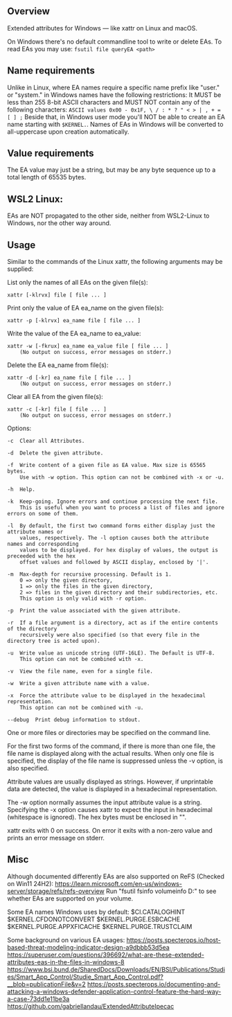 Overview
--------
Extended attributes for Windows — like xattr on Linux and macOS.

On Windows there's no default commandline tool to write or delete EAs.
To read EAs you may use: `fsutil file queryEA <path>`

Name requirements
-----------------
Unlike in Linux, where EA names require a specific name prefix like "user." or "system." in Windows names have the following restrictions:
It MUST be less than 255 8-bit ASCII characters and MUST NOT contain any of the following characters:
`ASCII values 0x00 - 0x1F, \ / : * ? " < > | , + = [ ] ;`
Beside that, in Windows user mode you'll NOT be able to create an EA name starting with `$KERNEL.`.
Names of EAs in Windows will be converted to all-uppercase upon creation automatically.

Value requirements
------------------
The EA value may just be a string, but may be any byte sequence up to a total length of 65535 bytes.

WSL2 Linux:
-----------
EAs are NOT propagated to the other side, neither from WSL2-Linux to Windows, nor the other way around.

Usage
-----
Similar to the commands of the Linux xattr, the following arguments may be supplied:

List only the names of all EAs on the given file(s):
```
xattr [-klrvx] file [ file ... ]
```
Print only the value of EA ea_name on the given file(s):
```
xattr -p [-klrvx] ea_name file [ file ... ]
```
Write the value of the EA ea_name to ea_value:
```
xattr -w [-fkrux] ea_name ea_value file [ file ... ]
    (No output on success, error messages on stderr.)
```
Delete the EA ea_name from file(s):
```
xattr -d [-kr] ea_name file [ file ... ]
    (No output on success, error messages on stderr.)
```
Clear all EA from the given file(s):
```
xattr -c [-kr] file [ file ... ]
    (No output on success, error messages on stderr.)
```
Options:

    -c  Clear all Attributes.

    -d  Delete the given attribute.

    -f  Write content of a given file as EA value. Max size is 65565 bytes.
        Use with -w option. This option can not be combined with -x or -u.

    -h  Help.

    -k  Keep-going. Ignore errors and continue processing the next file. 
        This is useful when you want to process a list of files and ignore errors on some of them.

    -l  By default, the first two command forms either display just the attribute names or
        values, respectively. The -l option causes both the attribute names and corresponding
        values to be displayed. For hex display of values, the output is preceeded with the hex
        offset values and followed by ASCII display, enclosed by '|'.

    -m  Max-depth for recursive processing. Default is 1. 
        0 => only the given directory, 
        1 => only the files in the given directory, 
        2 => files in the given directory and their subdirectories, etc.
        This option is only valid with -r option.

    -p  Print the value associated with the given attribute.

    -r  If a file argument is a directory, act as if the entire contents of the directory
        recursively were also specified (so that every file in the directory tree is acted upon).

    -u  Write value as unicode string (UTF-16LE). The Default is UTF-8. 
        This option can not be combined with -x.

    -v  View the file name, even for a single file.

    -w  Write a given attribute name with a value.

    -x  Force the attribute value to be displayed in the hexadecimal representation.
        This option can not be combined with -u.

    --debug  Print debug information to stdout.

One or more files or directories may be specified on the command line.

For the first two forms of the command, if there is more than one file, 
the file name is displayed along with the actual results. 
When only one file is specified, the display of the file name is suppressed unless the -v option, is also specified.

Attribute values are usually displayed as strings. However, if unprintable data are detected, the value is displayed in a hexadecimal representation.

The -w option normally assumes the input attribute value is a string. 
Specifying the -x option causes xattr to expect the input in hexadecimal (whitespace is ignored). 
The hex bytes must be enclosed in "".

xattr exits with 0 on success.
On error it exits with a non-zero value and prints an error message on stderr.

Misc
----
Although documented differently EAs are also supported on ReFS (Checked on Win11 24H2):
https://learn.microsoft.com/en-us/windows-server/storage/refs/refs-overview
Run "fsutil fsinfo volumeinfo D:" to see whether EAs are supported on your volume.

Some EA names Windows uses by default:
$CI.CATALOGHINT
$KERNEL.CFDONOTCONVERT
$KERNEL.PURGE.ESBCACHE
$KERNEL.PURGE.APPXFICACHE
$KERNEL.PURGE.TRUSTCLAIM

Some background on various EA usages:
https://posts.specterops.io/host-based-threat-modeling-indicator-design-a9dbbb53d5ea
https://superuser.com/questions/396692/what-are-these-extended-attributes-eas-in-the-files-in-windows-8
https://www.bsi.bund.de/SharedDocs/Downloads/EN/BSI/Publications/Studies/Smart_App_Control/Studie_Smart_App_Control.pdf?__blob=publicationFile&v=2
https://posts.specterops.io/documenting-and-attacking-a-windows-defender-application-control-feature-the-hard-way-a-case-73dd1e11be3a
https://github.com/gabriellandau/ExtendedAttributeIpecac

